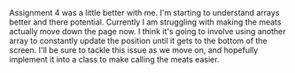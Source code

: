 Assignment 4 was a little better with me. I'm starting to understand arrays better and there potential. 
Currently I am struggling with making the meats actually move down the page now. I think it's going to involve 
using another array to constantly update the position until it gets to the bottom of the screen. I'll be sure to tackle this 
issue as we move on, and hopefully implement it into a class to make calling the meats easier. 